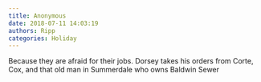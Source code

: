```yaml
---
title: Anonymous
date: 2018-07-11 14:03:19
authors: Ripp
categories: Holiday
---
```


 Because they are afraid for their jobs.  Dorsey takes his orders from Corte, Cox, and that old man in Summerdale who owns Baldwin Sewer